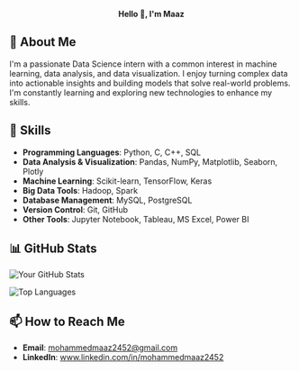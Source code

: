 <p align="center">
  <strong style="font-size: 38 px ;">Hello 👋, I'm Maaz </strong>
</p>

## 🚀 About Me
I'm a passionate Data Science intern with a common interest in machine learning, data analysis, and data visualization. I enjoy turning complex data into actionable insights and building models that solve real-world problems. I'm constantly learning and exploring new technologies to enhance my skills.

## 🔧 Skills
- **Programming Languages**: Python, C, C++, SQL
- **Data Analysis & Visualization**: Pandas, NumPy, Matplotlib, Seaborn, Plotly
- **Machine Learning**: Scikit-learn, TensorFlow, Keras
- **Big Data Tools**: Hadoop, Spark
- **Database Management**: MySQL, PostgreSQL
- **Version Control**: Git, GitHub
- **Other Tools**: Jupyter Notebook, Tableau, MS Excel, Power BI

## 📊 GitHub Stats
![Your GitHub Stats](https://github-readme-stats.vercel.app/api?username=yourusername&show_icons=true&theme=radical)

![Top Languages](https://github-readme-stats.vercel.app/api/top-langs/?username=yourusername&layout=compact&theme=radical)

## 📫 How to Reach Me
- **Email**: mohammedmaaz2452@gmail.com
- **LinkedIn**: www.linkedin.com/in/mohammedmaaz2452
